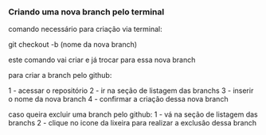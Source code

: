 ### Criando uma nova branch pelo terminal

comando necessário para criação via terminal:

git checkout -b (nome da nova branch)

este comando vai criar e já trocar para essa nova branch

para criar a branch pelo github:

1 - acessar o repositório
2 - ir na seção de listagem das branchs
3 - inserir o nome da nova branch
4 - confirmar a criação dessa nova branch

caso queira excluir uma branch pelo github:
1 - vá na seção de listagem das branchs
2 - clique no icone da lixeira para realizar a exclusão dessa branch

